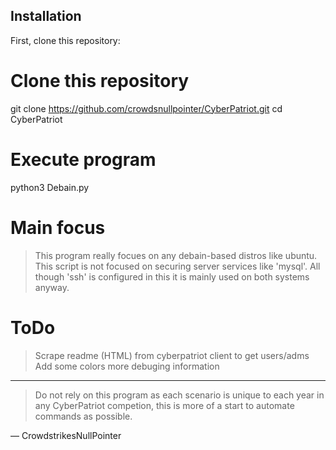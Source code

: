 ## Installation

First, clone this repository:

<!-- start:code block -->
# Clone this repository
git clone https://github.com/crowdsnullpointer/CyberPatriot.git
cd CyberPatriot

# Execute program
python3 Debain.py
<!-- end:code block -->

# Main focus
> This program really focues on any debain-based distros like ubuntu. This script is not focused on securing server services like 'mysql'. All though 'ssh' is configured in this it is mainly used on both systems anyway.
# ToDo
<!-- TO DO:  Scrape readme (HTML) from cyberpatriot client to get users/adms -->
<!-- TO DO: Add some colors -->
<!-- TO DO: more debuging information -->
> Scrape readme (HTML) from cyberpatriot client to get users/adms
> Add some colors
> more debuging information

---
> Do not rely on this program as each scenario is unique to each year in any CyberPatriot competion, this is more of a start to automate commands as possible.

— CrowdstrikesNullPointer
